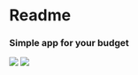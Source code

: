 # Readme

### Simple app for your budget

![](https://drive.google.com/uc?export=view&id=1EfWEugJRi92VB9_lomgX_YX9suXmYYAw) ![](https://drive.google.com/uc?export=view&id=1ZUV9De-JYLErtiooaAw3Wk6CItY3LS7P)
